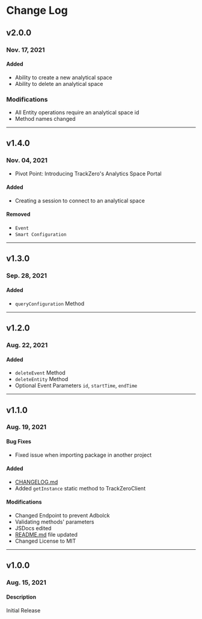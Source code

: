 # Change Log

## v2.0.0

### Nov. 17, 2021

#### Added

- Ability to create a new analytical space
- Ability to delete an analytical space

### Modifications

- All Entity operations require an analytical space id
- Method names changed

---

## v1.4.0

### Nov. 04, 2021

- Pivot Point: Introducing TrackZero's Analytics Space Portal

#### Added

- Creating a session to connect to an analytical space

#### Removed

- `Event`
- `Smart Configuration`

---

## v1.3.0

### Sep. 28, 2021

#### Added

- `queryConfiguration` Method

---

## v1.2.0

### Aug. 22, 2021

#### Added

- `deleteEvent` Method
- `deleteEntity` Method
- Optional Event Parameters `id`, `startTime`, `endTime`

---

## v1.1.0

### Aug. 19, 2021

#### Bug Fixes

- Fixed issue when importing package in another project

#### Added

- [CHANGELOG.md](#change-log)
- Added `getInstance` static method to TrackZeroClient

#### Modifications

- Changed Endpoint to prevent Adbolck
- Validating methods' parameters
- JSDocs edited
- [README.md](./README.md) file updated
- Changed License to MIT

---

## v1.0.0

### Aug. 15, 2021

#### Description

Initial Release
